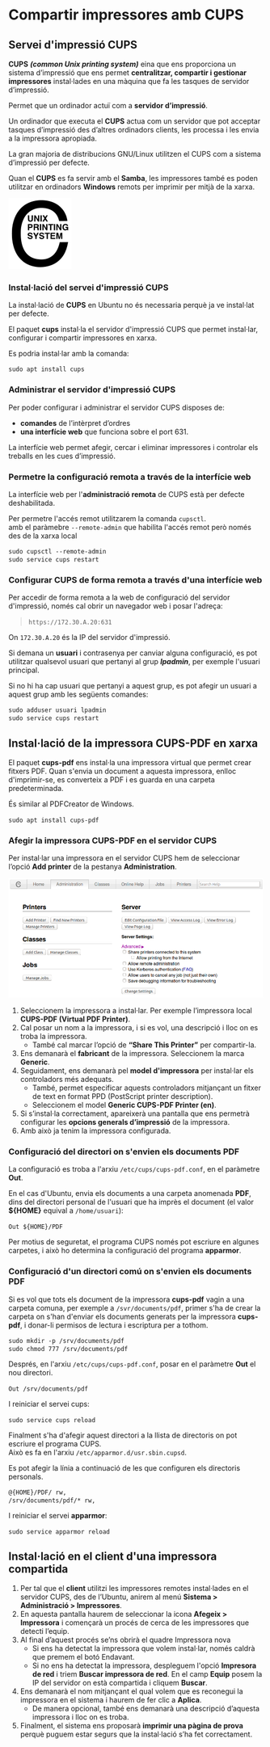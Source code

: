 # Compartir impressores amb CUPS

## Servei d'impressió CUPS

**CUPS** _**\(common Unix printing system\)**_ eina que ens proporciona un sistema d’impressió que ens permet **centralitzar, compartir i gestionar impressores** instal·lades en una màquina que fa les tasques de servidor d’impressió.

Permet que un ordinador actuï com a **servidor d’impressió**.

Un ordinador que executa el **CUPS** actua com un servidor que pot acceptar tasques d’impressió des d’altres ordinadors clients, les processa i les envia a la impressora apropiada.

La gran majoria de distribucions GNU/Linux utilitzen el CUPS com a sistema d’impressió per defecte.

Quan el **CUPS** es fa servir amb el **Samba**, les impressores també es poden utilitzar en ordinadors **Windows** remots per imprimir per mitjà de la xarxa.

![](../../.gitbook/assets/cupslogo.png)

### Instal·lació del servei d'impressió CUPS

La instal·lació de **CUPS** en Ubuntu no és necessaria perquè ja ve instal·lat per defecte.

El paquet **cups** instal·la el servidor d'impressió CUPS que permet instal·lar, configurar i compartir impressores en xarxa.

Es podria instal·lar amb la comanda:

```text
sudo apt install cups
```

### Administrar el servidor d'impressió CUPS

Per poder configurar i administrar el servidor CUPS disposes de:

* **comandes** de l’intèrpret d’ordres
* **una interfície web** que funciona sobre el port 631.

La interfície web permet afegir, cercar i eliminar impressores i controlar els treballs en les cues d’impressió.

### Permetre la configuració remota a través de la interfície web

La interfície web per l'**administració remota** de CUPS està per defecte deshabilitada.

Per permetre l'accés remot utilitzarem la comanda `cupsctl`.  
amb el paràmebre `--remote-admin` que habilita l'accés remot però només des de la xarxa local

```text
sudo cupsctl --remote-admin
sudo service cups restart
```

### Configurar CUPS de forma remota a través d'una interfície web

Per accedir de forma remota a la web de configuració del servidor d'impressió, només cal obrir un navegador web i posar l'adreça:

> `https://172.30.A.20:631`

On `172.30.A.20` és la IP del servidor d'impressió.

Si demana un **usuari** i contrasenya per canviar alguna configuració, es pot utilitzar qualsevol usuari que pertanyi al grup _**lpadmin**_, per exemple l'usuari principal.

Si no hi ha cap usuari que pertanyi a aquest grup, es pot afegir un usuari a aquest grup amb les següents comandes:

```text
sudo adduser usuari lpadmin
sudo service cups restart
```

## Instal·lació de la impressora CUPS-PDF en xarxa

El paquet **cups-pdf** ens instal·la una impressora virtual que permet crear fitxers PDF. Quan s'envia un document a aquesta impressora, enlloc d'imprimir-se, es converteix a PDF i es guarda en una carpeta predeterminada.

És similar al PDFCreator de Windows.

`sudo apt install cups-pdf`

### Afegir la impressora CUPS-PDF en el servidor CUPS

Per instal·lar una impressora en el servidor CUPS hem de seleccionar l’opció **Add printer** de la pestanya **Administration**.

![](../../.gitbook/assets/cupsadministration.png)

1. Seleccionem la impressora a instal·lar. Per exemple l’impressora local **CUPS-PDF \(Virtual PDF Printer\)**.
2. Cal posar un nom a la impressora, i si es vol, una descripció i lloc on es troba la impressora. 
   * També cal marcar l’opció de **“Share This Printer”** per compartir-la.
3. Ens demanarà el **fabricant** de la impressora. Seleccionem la marca **Generic**.
4. Seguidament, ens demanarà pel **model d'impressora** per instal·lar els controladors més adequats. 
   * També, permet especificar aquests controladors mitjançant un fitxer de text en format PPD \(PostScript printer description\).
   * Seleccionem el model **Generic CUPS-PDF Printer \(en\)**.
5. Si s’instal·la correctament, apareixerà una pantalla que ens permetrà configurar les **opcions generals d’impressió** de la impressora.
6. Amb això ja tenim la impressora configurada.

### Configuració del directori on s'envien els documents PDF

La configuració es troba a l'arxiu `/etc/cups/cups-pdf.conf`, en el paràmetre **Out**.

En el cas d'Ubuntu, envia els documents a una carpeta anomenada **PDF**, dins del directori personal de l'usuari que ha imprès el document \(el valor **${HOME}** equival a `/home/usuari`\):

`Out ${HOME}/PDF`

Per motius de seguretat, el programa CUPS només pot escriure en algunes carpetes, i això ho determina la configuració del programa **apparmor**.

### Configuració d'un directori comú on s'envien els documents PDF

Si es vol que tots els document de la impressora **cups-pdf** vagin a una carpeta comuna, per exemple a `/svr/documents/pdf`, primer s'ha de crear la carpeta on s'han d'enviar els documents generats per la impressora **cups-pdf**, i donar-li permisos de lectura i escriptura per a tothom.

```text
sudo mkdir -p /srv/documents/pdf
sudo chmod 777 /srv/documents/pdf
```

Després, en l'arxiu `/etc/cups/cups-pdf.conf`, posar en el paràmetre **Out** el nou directori.

`Out /srv/documents/pdf`

I reiniciar el servei cups:

`sudo service cups reload`

Finalment s'ha d'afegir aquest directori a la llista de directoris on pot escriure el programa CUPS.  
Això es fa en l'arxiu `/etc/apparmor.d/usr.sbin.cupsd`.

Es pot afegir la línia a continuació de les que configuren els directoris personals.

```text
@{HOME}/PDF/ rw,
/srv/documents/pdf/* rw,
```

I reiniciar el servei **apparmor**:

`sudo service apparmor reload`

## Instal·lació en el client d'una impressora compartida

1. Per tal que el **client** utilitzi les impressores remotes instal·lades en el servidor CUPS, des de l’Ubuntu, anirem al menú **Sistema &gt; Administració &gt; Impressores**.
2. En aquesta pantalla haurem de seleccionar la icona **Afegeix &gt; Impressora** i començarà un procés de cerca de les impressores que detecti l’equip.
3. Al final d’aquest procés se’ns obrirà el quadre Impressora nova
   * Si ens ha detectat la impressora que volem instal·lar, només caldrà que premem el botó Endavant.
   * Si no ens ha detectat la impressora, despleguem l'opció **Impresora de red** i triem **Buscar impressora de red**. En el camp **Equip** posem la IP del servidor on està compartida i cliquem **Buscar**.
4. Ens demanarà el nom mitjançant el qual volem que es reconegui la impressora en el sistema i haurem de fer clic a **Aplica**.
   * De manera opcional, també ens demanarà una descripció d’aquesta impressora i lloc on es troba. 
5. Finalment, el sistema ens proposarà **imprimir una pàgina de prova** perquè puguem estar segurs que la instal·lació s’ha fet correctament.

